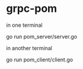 # grpc-pom

in one terminal

go run pom_server/server.go

in another terminal

go run pom_client/client.go